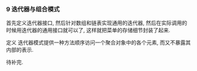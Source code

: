 ### 9 迭代器与组合模式 ###

首先定义迭代器接口, 然后针对数组和链表实现通用的迭代器, 然后在实际调用的时候用迭代器的通用接口就可以了, 这样就把菜单的存储细节封装了起来.

定义
迭代器模式提供一种方法顺序访问一个聚合对象中的各个元素, 而又不暴露其内部的表示.

待补完.